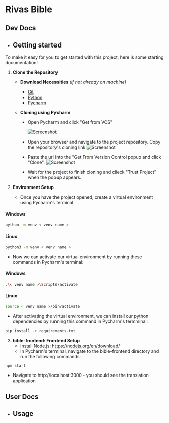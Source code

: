 # Rivas Bible

## Dev Docs
- ## Getting started

To make it easy for you to get started with this project, here is some starting documentation!

1. **Clone the Repository**
    -  **Download Necessities** *(if not already on machine)*
        - [Git](https://github.com/git-guides/install-git) 
        - [Python](https://www.python.org/downloads/) 
        - [Pycharm](https://www.jetbrains.com/pycharm/download/)  
        
    -  **Cloning using Pycharm**
        - Open Pycharm and click "Get from VCS"

          ![Screenshot](../DocumentationImages/GetFromVCS.png)

        - Open your browser and navigate to the project repository. Copy the repository's cloning link 
          ![Screenshot](../DocumentationImages/CloneLink.png)

        - Paste the url into the "Get From Version Control popup and click "Clone". 
          ![Screenshot](../DocumentationImages/PycharmCloneRepo.png)

        - Wait for the project to finish cloning and clieck "Trust Project" when the popup appears.
  
2. **Environment Setup**
    - Once you have the project opened, create a virtual environment using Pycharm's terminal
#### Windows
```bash
python -m venv < venv name >
```

#### Linux
```bash
python3 -m venv < venv name >
```


  - Now we can activate our virtual environment by running these commands in Pycharm's terminal:
#### Windows
```bash
.\< venv name >\Scripts\activate
```
#### Linux
```bash
source < venv name >/bin/activate
```


  - After activating the virtual environment, we can install our python dependencies by running this command in Pycharm's termminal: 
  
```bash
pip install -r requirements.txt
``` 
3. **bible-frontend: Frontend Setup**
    - Install Node.js: https://nodejs.org/en/download/
	- In Pycharm's terminal, navigate to the bible-frontend directory and run the following commands:
```bash
npm start
```
	
  - Navigate to http://localhost:3000 - you should see the translation application


## User Docs
- ## Usage
